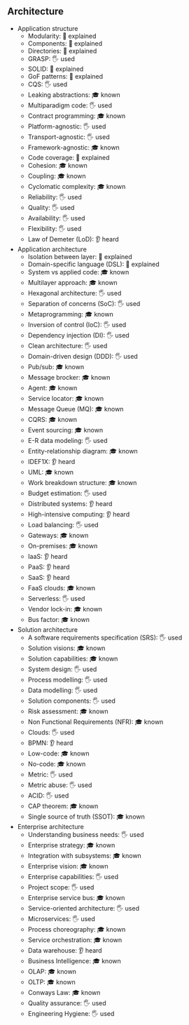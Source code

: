 ## Architecture

- Application structure
  - Modularity: 🙋 explained
  - Components: 🙋 explained
  - Directories: 🙋 explained
  - GRASP: 🖐️ used
  - SOLID: 🙋 explained
  - GoF patterns: 🙋 explained
  - CQS: 🖐️ used
  - Leaking abstractions: 🎓 known
  - Multiparadigm code: 🖐️ used
  - Contract programming: 🎓 known
  - Platform-agnostic: 🖐️ used
  - Transport-agnostic: 🖐️ used
  - Framework-agnostic: 🎓 known
  - Code coverage: 🙋 explained
  - Cohesion: 🎓 known
  - Coupling: 🎓 known
  - Cyclomatic complexity: 🎓 known
  - Reliability: 🖐️ used
  - Quality: 🖐️ used
  - Availability: 🖐️ used
  - Flexibility: 🖐️ used
  - Law of Demeter (LoD): 👂 heard
- Application architecture
  - Isolation between layer: 🙋 explained
  - Domain-specific language (DSL): 🙋 explained
  - System vs applied code: 🎓 known
  - Multilayer approach: 🎓 known
  - Hexagonal architecture: 🖐️ used
  - Separation of concerns (SoC): 🖐️ used
  - Metaprogramming: 🎓 known
  - Inversion of control (IoC): 🖐️ used
  - Dependency injection (DI): 🖐️ used
  - Clean architecture: 🖐️ used
  - Domain-driven design (DDD): 🖐️ used
  - Pub/sub: 🎓 known
  - Message brocker: 🎓 known
  - Agent: 🎓 known
  - Service locator: 🎓 known
  - Message Queue (MQ): 🎓 known
  - CQRS: 🎓 known
  - Event sourcing: 🎓 known
  - E-R data modeling: 🖐️ used
  - Entity-relationship diagram: 🎓 known
  - IDEF1X: 👂 heard
  - UML: 🎓 known
  - Work breakdown structure: 🎓 known
  - Budget estimation: 🖐️ used
  - Distributed systems: 👂 heard
  - High-intensive computing: 👂 heard
  - Load balancing: 🖐️ used
  - Gateways: 🎓 known
  - On-premises: 🎓 known
  - IaaS: 👂 heard
  - PaaS: 👂 heard
  - SaaS: 👂 heard
  - FaaS clouds: 🎓 known
  - Serverless: 🖐️ used
  - Vendor lock-in: 🎓 known
  - Bus factor: 🎓 known
- Solution architecture
  - A software requirements specification (SRS): 🖐️ used
  - Solution visions: 🎓 known
  - Solution capabilities: 🎓 known
  - System design: 🖐️ used
  - Process modelling: 🖐️ used
  - Data modelling: 🖐️ used
  - Solution components: 🖐️ used
  - Risk assessment: 🎓 known
  - Non Functional Requirements (NFR): 🎓 known
  - Clouds: 🖐️ used
  - BPMN: 👂 heard
  - Low-code: 🎓 known
  - No-code: 🎓 known
  - Metric: 🖐️ used
  - Metric abuse: 🖐️ used
  - ACID: 🖐️ used
  - CAP theorem: 🎓 known
  - Single source of truth (SSOT): 🎓 known
- Enterprise architecture
  - Understanding business needs: 🖐️ used
  - Enterprise strategy: 🎓 known
  - Integration with subsystems: 🎓 known
  - Enterprise vision: 🎓 known
  - Enterprise capabilities: 🖐️ used
  - Project scope: 🖐️ used
  - Enterprise service bus: 🎓 known
  - Service-oriented architecture: 🖐️ used
  - Microservices: 🖐️ used
  - Process choreography: 🎓 known
  - Service orchestration: 🎓 known
  - Data warehouse: 👂 heard
  - Business Intelligence: 🎓 known
  - OLAP: 🎓 known
  - OLTP: 🎓 known
  - Conways Law: 🎓 known
  - Quality assurance: 🖐️ used
  - Engineering Hygiene: 🖐️ used
